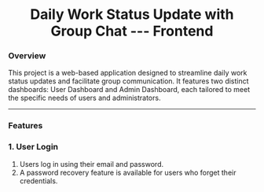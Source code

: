 <h1 style = text-align:center >Daily Work Status Update with Group Chat --- Frontend</h1>

<h3>Overview</h3>

This project is a web-based application designed to streamline daily work status updates and facilitate group communication. It features two distinct dashboards: User Dashboard and Admin Dashboard, each tailored to meet the specific needs of users and administrators.
<hr>


<h3>Features</h3>

<h3>1. User Login</h3>

<ol>
<li>Users log in using their email and password.</li>

<li>A password recovery feature is available for users who forget their credentials.</li>
</ol>



